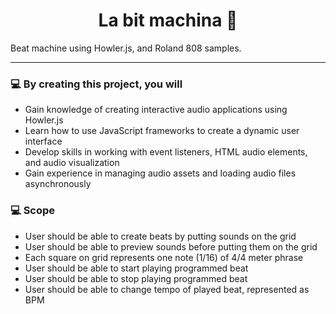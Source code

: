 <h1 align="center">
  La bit machina 🥁
</h1>

Beat machine using Howler.js, and Roland 808 samples.

---

### 💻 By creating this project, you will

- Gain knowledge of creating interactive audio applications using Howler.js
- Learn how to use JavaScript frameworks to create a dynamic user interface
- Develop skills in working with event listeners, HTML audio elements, and audio visualization
- Gain experience in managing audio assets and loading audio files asynchronously

### 💻 Scope
- User should be able to create beats by putting sounds on the grid
- User should be able to preview sounds before putting them on the grid
- Each square on grid represents one note (1/16) of 4/4 meter phrase
- User should be able to start playing programmed beat
- User should be able to stop playing programmed beat
- User should be able to change tempo of played beat, represented as BPM